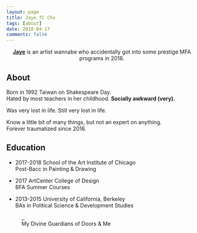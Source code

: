 ```yaml
---
layout: page
title: Jaye TC Cho
tags: [about]
date: 2018-04-17
comments: false
---
```

    
<center><a href="https://www.instagram.com/jjjcho/"><b>Jaye</b></a> is an artist wannabe who accidentally got into some prestige MFA programs in 2018.</center>


## About  
Born in 1992 Taiwan on Shakespeare Day. <br>
Hated by most teachers in her childhood. **Socially awkward (very).**
<p></p>
Was very lost in life.
Still very lost in life.
<p></p>
Know a little bit of many things, but not an expert on anything. <br>
Forever traumatized since 2016.

## Education 
* 2017-2018  School of the Art Institute of Chicago <br>
    Post-Bacc in Painting & Drawing
    <p></p>
* 2017       ArtCenter College of Design <br>
    BFA Summer Courses
    <p></p>
* 2013-2015  University of California, Berkeley <br>
    BAs in Political Science & Development Studies
<p></p>


<figure class="half">
  <a href="https://drive.google.com/uc?id=1-5kPg7xyXR4H5OsY4fyeqZakatcYO90L" class="image-popup">
    <img src="https://drive.google.com/uc?id=1-5kPg7xyXR4H5OsY4fyeqZakatcYO90L" alt="">
  </a>
  <a href="https://drive.google.com/uc?id=1aIxrh_2SYjI5YdwW1wmRed2RhbPupt9A" class="image-popup">
    <img src="https://drive.google.com/uc?id=1aIxrh_2SYjI5YdwW1wmRed2RhbPupt9A" alt="">
  </a>
  <figcaption> My Divine Guardians of Doors & Me </figcaption>
</figure>
